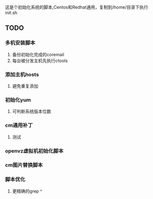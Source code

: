 这是个初始化系统的脚本,Centos和Redhat通用，复制到/home/目录下执行init.sh

## TODO
### 多机安装脚本
1. 备份初始化完成的coremail
2. 每台被分发主机先执行ctools

### 添加主机hosts
1. 避免重复添加

### 初始化yum
1. 可判断系统版本位数

### cm通用补丁
1. 测试

### openvz虚拟机初始化脚本

### cm图片替换脚本

### 脚本优化
1. 更精确的grep ^
